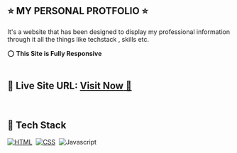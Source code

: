
## ⭐ MY PERSONAL PROTFOLIO ⭐

It's a website that has been designed to display my professional information through it all the things like techstack , skills etc.

⭕ **This Site is Fully Responsive**
<br>
<br>

## 📌 **Live Site URL:** <a href="https://ayushojhabxr.github.io/MY_PORTFOLIO/">**Visit Now** 🚀</a>

<br>

## 📌 Tech Stack

[![HTML](https://img.shields.io/badge/html5%20-%23E34F26.svg?&style=for-the-badge&logo=html5&logoColor=white)](https://github.com/prakash-naikwadi)&nbsp;
[![CSS](https://img.shields.io/badge/css3%20-%231572B6.svg?&style=for-the-badge&logo=css3&logoColor=white)](https://github.com/prakash-naikwadi)&nbsp;
<img alt="Javascript" src="https://icons8.com/icon/tGvHBPJaKqEd/javascript"/>&nbsp;
<br>
<br>

